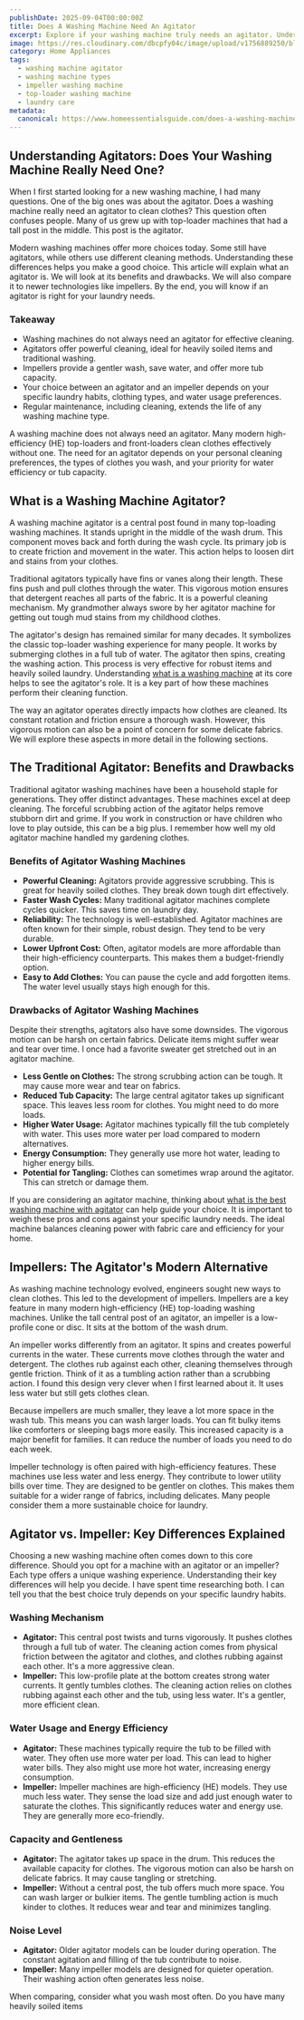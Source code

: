 ```yaml
---
publishDate: 2025-09-04T00:00:00Z
title: Does A Washing Machine Need An Agitator
excerpt: Explore if your washing machine truly needs an agitator. Understand agitator vs. impeller, their benefits, and how to choose the right type for your home laundry.
image: https://res.cloudinary.com/dbcpfy04c/image/upload/v1756889250/blog_image_1756889249_m94zpo.webp
category: Home Appliances
tags:
  - washing machine agitator
  - washing machine types
  - impeller washing machine
  - top-loader washing machine
  - laundry care
metadata:
  canonical: https://www.homeessentialsguide.com/does-a-washing-machine-need-an-agitator
---
```


## Understanding Agitators: Does Your Washing Machine Really Need One?

When I first started looking for a new washing machine, I had many questions. One of the big ones was about the agitator. Does a washing machine really need an agitator to clean clothes? This question often confuses people. Many of us grew up with top-loader machines that had a tall post in the middle. This post is the agitator.

Modern washing machines offer more choices today. Some still have agitators, while others use different cleaning methods. Understanding these differences helps you make a good choice. This article will explain what an agitator is. We will look at its benefits and drawbacks. We will also compare it to newer technologies like impellers. By the end, you will know if an agitator is right for your laundry needs.

### Takeaway

*   Washing machines do not always need an agitator for effective cleaning.
*   Agitators offer powerful cleaning, ideal for heavily soiled items and traditional washing.
*   Impellers provide a gentler wash, save water, and offer more tub capacity.
*   Your choice between an agitator and an impeller depends on your specific laundry habits, clothing types, and water usage preferences.
*   Regular maintenance, including cleaning, extends the life of any washing machine type.

A washing machine does not always need an agitator. Many modern high-efficiency (HE) top-loaders and front-loaders clean clothes effectively without one. The need for an agitator depends on your personal cleaning preferences, the types of clothes you wash, and your priority for water efficiency or tub capacity.

## What is a Washing Machine Agitator?

A washing machine agitator is a central post found in many top-loading washing machines. It stands upright in the middle of the wash drum. This component moves back and forth during the wash cycle. Its primary job is to create friction and movement in the water. This action helps to loosen dirt and stains from your clothes.

Traditional agitators typically have fins or vanes along their length. These fins push and pull clothes through the water. This vigorous motion ensures that detergent reaches all parts of the fabric. It is a powerful cleaning mechanism. My grandmother always swore by her agitator machine for getting out tough mud stains from my childhood clothes.

The agitator's design has remained similar for many decades. It symbolizes the classic top-loader washing experience for many people. It works by submerging clothes in a full tub of water. The agitator then spins, creating the washing action. This process is very effective for robust items and heavily soiled laundry. Understanding [what is a washing machine](https://homeessentialsguide.com/what-is-a-washing-machine) at its core helps to see the agitator's role. It is a key part of how these machines perform their cleaning function.

The way an agitator operates directly impacts how clothes are cleaned. Its constant rotation and friction ensure a thorough wash. However, this vigorous motion can also be a point of concern for some delicate fabrics. We will explore these aspects in more detail in the following sections.

## The Traditional Agitator: Benefits and Drawbacks

Traditional agitator washing machines have been a household staple for generations. They offer distinct advantages. These machines excel at deep cleaning. The forceful scrubbing action of the agitator helps remove stubborn dirt and grime. If you work in construction or have children who love to play outside, this can be a big plus. I remember how well my old agitator machine handled my gardening clothes.

### Benefits of Agitator Washing Machines

*   **Powerful Cleaning:** Agitators provide aggressive scrubbing. This is great for heavily soiled clothes. They break down tough dirt effectively.
*   **Faster Wash Cycles:** Many traditional agitator machines complete cycles quicker. This saves time on laundry day.
*   **Reliability:** The technology is well-established. Agitator machines are often known for their simple, robust design. They tend to be very durable.
*   **Lower Upfront Cost:** Often, agitator models are more affordable than their high-efficiency counterparts. This makes them a budget-friendly option.
*   **Easy to Add Clothes:** You can pause the cycle and add forgotten items. The water level usually stays high enough for this.

### Drawbacks of Agitator Washing Machines

Despite their strengths, agitators also have some downsides. The vigorous motion can be harsh on certain fabrics. Delicate items might suffer wear and tear over time. I once had a favorite sweater get stretched out in an agitator machine.

*   **Less Gentle on Clothes:** The strong scrubbing action can be tough. It may cause more wear and tear on fabrics.
*   **Reduced Tub Capacity:** The large central agitator takes up significant space. This leaves less room for clothes. You might need to do more loads.
*   **Higher Water Usage:** Agitator machines typically fill the tub completely with water. This uses more water per load compared to modern alternatives.
*   **Energy Consumption:** They generally use more hot water, leading to higher energy bills.
*   **Potential for Tangling:** Clothes can sometimes wrap around the agitator. This can stretch or damage them.

If you are considering an agitator machine, thinking about [what is the best washing machine with agitator](https://homeessentialsguide.com/what-is-the-best-washing-machine-with-agitator) can help guide your choice. It is important to weigh these pros and cons against your specific laundry needs. The ideal machine balances cleaning power with fabric care and efficiency for your home.

## Impellers: The Agitator's Modern Alternative

As washing machine technology evolved, engineers sought new ways to clean clothes. This led to the development of impellers. Impellers are a key feature in many modern high-efficiency (HE) top-loading washing machines. Unlike the tall central post of an agitator, an impeller is a low-profile cone or disc. It sits at the bottom of the wash drum.

An impeller works differently from an agitator. It spins and creates powerful currents in the water. These currents move clothes through the water and detergent. The clothes rub against each other, cleaning themselves through gentle friction. Think of it as a tumbling action rather than a scrubbing action. I found this design very clever when I first learned about it. It uses less water but still gets clothes clean.

Because impellers are much smaller, they leave a lot more space in the wash tub. This means you can wash larger loads. You can fit bulky items like comforters or sleeping bags more easily. This increased capacity is a major benefit for families. It can reduce the number of loads you need to do each week.

Impeller technology is often paired with high-efficiency features. These machines use less water and less energy. They contribute to lower utility bills over time. They are designed to be gentler on clothes. This makes them suitable for a wider range of fabrics, including delicates. Many people consider them a more sustainable choice for laundry.

## Agitator vs. Impeller: Key Differences Explained

Choosing a new washing machine often comes down to this core difference. Should you opt for a machine with an agitator or an impeller? Each type offers a unique washing experience. Understanding their key differences will help you decide. I have spent time researching both. I can tell you that the best choice truly depends on your specific laundry habits.

### Washing Mechanism

*   **Agitator:** This central post twists and turns vigorously. It pushes clothes through a full tub of water. The cleaning action comes from physical friction between the agitator and clothes, and clothes rubbing against each other. It's a more aggressive clean.
*   **Impeller:** This low-profile plate at the bottom creates strong water currents. It gently tumbles clothes. The cleaning action relies on clothes rubbing against each other and the tub, using less water. It's a gentler, more efficient clean.

### Water Usage and Energy Efficiency

*   **Agitator:** These machines typically require the tub to be filled with water. They often use more water per load. This can lead to higher water bills. They also might use more hot water, increasing energy consumption.
*   **Impeller:** Impeller machines are high-efficiency (HE) models. They use much less water. They sense the load size and add just enough water to saturate the clothes. This significantly reduces water and energy use. They are generally more eco-friendly.

### Capacity and Gentleness

*   **Agitator:** The agitator takes up space in the drum. This reduces the available capacity for clothes. The vigorous motion can also be harsh on delicate fabrics. It may cause tangling or stretching.
*   **Impeller:** Without a central post, the tub offers much more space. You can wash larger or bulkier items. The gentle tumbling action is much kinder to clothes. It reduces wear and tear and minimizes tangling.

### Noise Level

*   **Agitator:** Older agitator models can be louder during operation. The constant agitation and filling of the tub contribute to noise.
*   **Impeller:** Many impeller models are designed for quieter operation. Their washing action often generates less noise.

When comparing, consider what you wash most often. Do you have many heavily soiled items